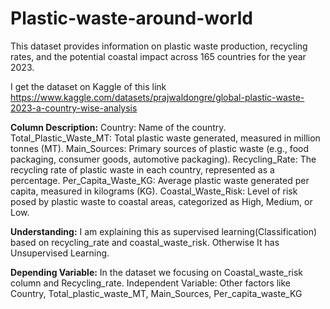 # Plastic-waste-around-world

This dataset provides information on plastic waste production, recycling rates, and the potential coastal impact across 165 countries for the year 2023.

I get the dataset on Kaggle of this link https://www.kaggle.com/datasets/prajwaldongre/global-plastic-waste-2023-a-country-wise-analysis

**Column Description:** 
Country: Name of the country.
Total_Plastic_Waste_MT: Total plastic waste generated, measured in million tonnes (MT).
Main_Sources: Primary sources of plastic waste (e.g., food packaging, consumer goods, automotive packaging).
Recycling_Rate: The recycling rate of plastic waste in each country, represented as a percentage.
Per_Capita_Waste_KG: Average plastic waste generated per capita, measured in kilograms (KG).
Coastal_Waste_Risk: Level of risk posed by plastic waste to coastal areas, categorized as High, Medium, or Low.

**Understanding:** I am explaining this as supervised learning(Classification) based on recycling_rate and coastal_waste_risk. Otherwise It has Unsupervised Learning.

**Depending Variable:** In the dataset we focusing on Coastal_waste_risk column and Recycling_rate.
Independent Variable: Other factors like Country, Total_plastic_waste_MT, Main_Sources, Per_capita_waste_KG
